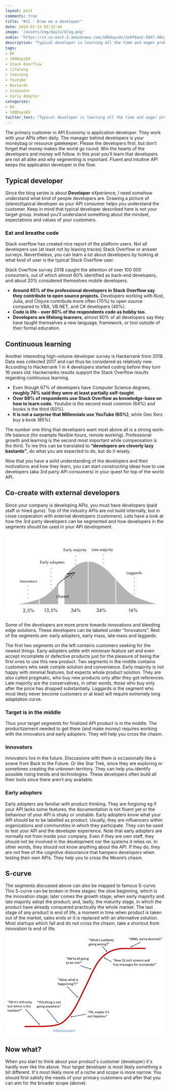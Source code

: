 ```yaml
---
layout: post
comments: true
title: "#11 - Draw me a developer"
date: 2019-07-23 03:32:44
image: '/assets/img/day11/blog.png'
audio: "https://s3.us-east-2.amazonaws.com/100daysdx/2e9f8ae2-5047-40a2-9ff3-4943318624e9.mp3"
description: "Typical developer is learning all the time and eager problem-solver."
tags:
- DX 
- 100DaysDX
- Stack Overflow
- lifelong
- learning
- Youtube
- Bastards
- Innovator
- Early Adopter
categories:
- DX
- 100DaysDX
twitter_text: "Typical developer is learning all the time and eager problem-solver."
---
```


The primary customer in API Economy is application developer. They work with your APIs often daily. The manager behind developers is your moneybag or resource gatekeeper. Please the developers first, but don’t forget that money makes the world go round. Win the hearts of the developers and money will follow. In this post you’ll learn that developers are not all alike and why segmenting is important.  Fluent and intuitive API keeps the application developer in the flow.  

## Typical developer

Since the blog series is about **Developer** eXperience, I need somehow understand what kind of people developers are. Drawing a picture of (stereo)typical developer as your API consumer helps you understand the customer. Keep in mind that typical developer described here is not your target group. Instead you’ll understand something about the mindset, expectations and values of your customers. 

### Eat and breathe code 

Stack overflow has created nice report of the platform users. Not all developers use (at least not by leaving traces) Stack Overflow or answer surveys. Nevertheless, you can learn a lot about developers by looking at what kind of user is the typical Stack Overflow user. 

Stack Overflow survey 2018 caught the attention of over 100 000 consumers, out of which almost 60% identified as back-end developers, and about 20% considered themselves mobile developers. 

- **Around 45% of the professional developers in Stack Overflow say they contribute to open source projects.** Developers working with Rust, Julia, and Clojure contribute more often (70%) to open source compared to VBA, VB.NET, and C# developers (40%).  
- **Code is life - over 80% of the respondents code as hobby too.** 
- **Developers are lifelong learners**; almost 90% of all developers say they have taught themselves a new language, framework, or tool outside of their formal education.

## Continuous learning

Another interesting high-volume developer survey is Hackerrank from 2018. Data was collected 2017 and can thus be considered as relatively new. According to Hackerrank 1 in 4 developers started coding before they turn 16 years old. Hackerranks results support the Stack Overflow results regarding continuous learning. 

- Even though 67% of developers have Computer Science degrees, **roughly 74% said they were at least partially self-taught**. 
- **Over 88% of respondents use Stack Overflow as knowledge-base on how to learn code.** Youtube is the second most common (64%) and books is the third (60%). 
- **It is not a surprise that Millennials use YouTube (65%)**, while Gen Xers buy a book (85%). 

The number one thing that developers want most above all is a strong work-life balance (for example flexible hours, remote working). Professional growth and learning is the second most important while compensation is the third. To me this can be translated to **“developers are cleverly lazy bastards”**, do what you are expected to do, but do it wisely. 

Now that you have a solid understanding of the developers and their motivations and how they learn, you can start constructing ideas how to use developers (aka 3rd party API consumers) in your quest for top of the world API. 

## Co-create with external developers

Since your company is developing APIs, you must have developers (paid staff or hired guns). Top of the industry APIs are not build internally, but in close cooperation with external developers (customers). Lets have a look at how the 3rd party developers can be segmented and how developers in the segments should be used in your API development. 

<img itemprop="image" src="/assets/img/day11/segments.png" alt="{{site.name}}">

Some of the developers are more prone towards innovations and bleeding edge solutions. These developers can be labeled under “Innovators”. Rest of the segments are: early adopters, early mass, late mass and laggards. 

The first two segments on the left contains customers seeking for the newest things. Early adopters settle with minimum feature set and even accept incomplete or defective products just for the pleasure of being the first ones to use this new product. Two segments in the middle contains customers who seek comple solution and convenience. Early majority is not happy with minimal features, but expects whole product solution. They are also called pragmatic, who buy new products only after they got references. Late majority are the conservatives, in other words, those who buy only after the price has dropped substantially. Laggards is the segment who most likely never become customers or at least will require extremely long adaptation curve. 

### Target is in the middle

Thus your target segments for finalized API product is in the middle. The productizement needed to get there (and make money) requires working with the innovators and early adopters. They will help you cross the chasm. 

### Innovators

Innovators live in the future. Discussions with them is occasionally like a scene from Back to the Future. Or like Star Trek, since they are exploring or sometimes creating the unknown territory. They can help you identify possible rising trends and technologies. These developers often build all their tools since there aren’t any available. 

### Early adopters

Early adopters are familiar with product thinking. They are forgiving eg if your API lacks some features, the documentation is not fluent yet or the behaviour of your API is shaky or unstable. Early adopters know what your API should be to be labelled as product. Usually, they are influencers within organizations and communities in which they participate. They can be used to test your API and the developer experience. Note that early adopters are normally not from inside your company. Even if they are own staff, they should not be involved in the development nor the systems it relies on. In other words, they should not know anything about the API. If they do, they are not free of the cognitive dissonance that hampers developers when testing their own APIs. They help you to cross the Moore’s chasm. 

## S-curve

The segments discussed above can also be mapped to famous S-curve. This S-curve can be broken in three stages: the slow beginning, which is the innovation stage; later comes the growth stage, when early majority and late majority adopt the product; and, lastly, the maturity stage, in which the product have already conquered practically the whole market. The last stage of any product is end of life, a moment in time when product is taken out of the market, sales ends or it is replaced with an alternative solution. Most startups which fail and do not cross the chasm, take a shortcut from innovation to end of life. 

<img itemprop="image" src="/assets/img/day11/s-curve.png" alt="{{site.name}}">


## Now what? 

When you start to think about your product's customer (developer) it's hardly ever like the above. Your target developer is most likely something a bit different. It's most likely more of a niche and scope is more narrow. You should first satisfy the needs of your primary customers and after that you can aim for the broader scope (above). 